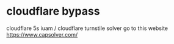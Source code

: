 # cloudflare bypass
 cloudflare 5s iuam / cloudflare turnstile solver  go to this website https://www.capsolver.com/

